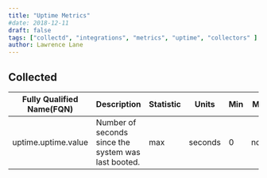 ```yaml
---
title: "Uptime Metrics"
#date: 2018-12-11
draft: false
tags: ["collectd", "integrations", "metrics", "uptime", "collectors" ]
author: Lawrence Lane
---
```


## Collected
| Fully Qualified Name(FQN) | Description                                         | Statistic | Units   | Min | Max  | Sparse Data Strategy(SDS) | BASE | CORR | UTIL |
|---------------------------|-----------------------------------------------------|-----------|---------|-----|------|---------------------------|------|------|------|
| uptime.uptime.value       | Number of seconds since the system was last booted. | max       | seconds | 0   | none | none                      | yes  | no   | no   |
